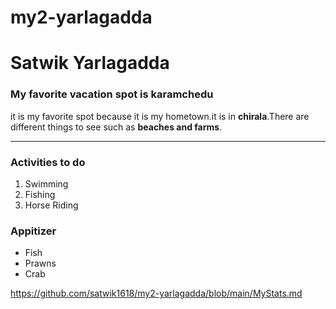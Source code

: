 # my2-yarlagadda

# Satwik Yarlagadda
### My favorite vacation spot is karamchedu
it is my favorite spot because it is my hometown.it is in **chirala**.There are different things to see such as **beaches and farms**.

---


### Activities to do
1. Swimming
2. Fishing
3. Horse Riding

### Appitizer
- Fish
- Prawns
- Crab


https://github.com/satwik1618/my2-yarlagadda/blob/main/MyStats.md